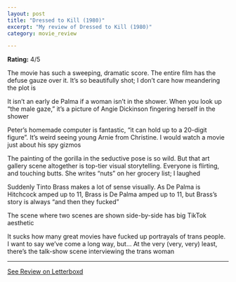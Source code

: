 ```yaml
---
layout: post
title: "Dressed to Kill (1980)"
excerpt: "My review of Dressed to Kill (1980)"
category: movie_review

---
```


**Rating:** 4/5

The movie has such a sweeping, dramatic score. The entire film has the defuse gauze over it. It’s so beautifully shot; I don’t care how meandering the plot is

It isn’t an early de Palma if a woman isn’t in the shower. When you look up “the male gaze,” it’s a picture of Angie Dickinson fingering herself in the shower

Peter’s homemade computer is fantastic, “it can hold up to a 20-digit figure”. It’s weird seeing young Arnie from Christine. I would watch a movie just about his spy gizmos

The painting of the gorilla in the seductive pose is so wild. But that art gallery scene altogether is top-tier visual storytelling. Everyone is flirting, and touching butts. She writes “nuts” on her grocery list; I laughed

Suddenly Tinto Brass makes a lot of sense visually. As De Palma is Hitchcock amped up to 11, Brass is De Palma amped up to 11, but Brass’s story is always “and then they fucked”

The scene where two scenes are shown side-by-side has big TikTok aesthetic

It sucks how many great movies have fucked up portrayals of trans people. I want to say we’ve come a long way, but… At the very (very, very) least, there’s the talk-show scene interviewing the trans woman

<hr>

[See Review on Letterboxd](https://boxd.it/43KnPn)

